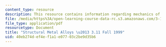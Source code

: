 ```yaml
---
content_type: resource
description: This resource contains information regarding mechanics of materials.
file: /media/https%3A/open-learning-course-data-rc.s3.amazonaws.com/3-11-mechanics-of-materials-fall-1999/40eb274def4ef1a1e07703c2be9d35b6_MIT3_11F99_metals.pdf
file_type: application/pdf
resourcetype: Document
title: "Structural Metal Alloys \u2013 3.11 Fall 1999"
uid: 40eb274d-ef4e-f1a1-e077-03c2be9d35b6
---
```


